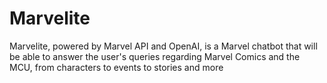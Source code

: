 # Marvelite
Marvelite, powered by Marvel API and OpenAI, is a Marvel chatbot that will be able to answer the user's queries regarding Marvel Comics and the MCU, from characters to events to stories and more
